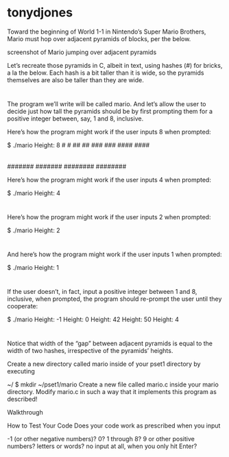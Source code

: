 # tonydjones

Toward the beginning of World 1-1 in Nintendo’s Super Mario Brothers, Mario must hop over adjacent pyramids of blocks, per the below.

screenshot of Mario jumping over adjacent pyramids

Let’s recreate those pyramids in C, albeit in text, using hashes (#) for bricks, a la the below. Each hash is a bit taller than it is wide, so the pyramids themselves are also be taller than they are wide.

   #  #
  ##  ##
 ###  ###
####  ####
The program we’ll write will be called mario. And let’s allow the user to decide just how tall the pyramids should be by first prompting them for a positive integer between, say, 1 and 8, inclusive.

Here’s how the program might work if the user inputs 8 when prompted:

$ ./mario
Height: 8
       #  #
      ##  ##
     ###  ###
    ####  ####
   #####  #####
  ######  ######
 #######  #######
########  ########

Here’s how the program might work if the user inputs 4 when prompted:

$ ./mario
Height: 4
   #  #
  ##  ##
 ###  ###
####  ####
Here’s how the program might work if the user inputs 2 when prompted:

$ ./mario
Height: 2
 #  #
##  ##
And here’s how the program might work if the user inputs 1 when prompted:

$ ./mario
Height: 1
#  #
If the user doesn’t, in fact, input a positive integer between 1 and 8, inclusive, when prompted, the program should re-prompt the user until they cooperate:

$ ./mario
Height: -1
Height: 0
Height: 42
Height: 50
Height: 4
   #  #
  ##  ##
 ###  ###
####  ####
Notice that width of the “gap” between adjacent pyramids is equal to the width of two hashes, irrespective of the pyramids’ heights.

Create a new directory called mario inside of your pset1 directory by executing

~/ $ mkdir ~/pset1/mario
Create a new file called mario.c inside your mario directory. Modify mario.c in such a way that it implements this program as described!

Walkthrough

How to Test Your Code
Does your code work as prescribed when you input

-1 (or other negative numbers)?
0?
1 through 8?
9 or other positive numbers?
letters or words?
no input at all, when you only hit Enter?
